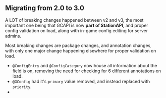 ## Migrating from 2.0 to 3.0

A LOT of breaking changes happened between v2 and v3, the most important one being that GCAPI is now **part of StationAPI**, and proper config validation on load, along with in-game config editing for server admins.

Most breaking changes are package changes, and annotation changes, with only one major change happening elsewhere for proper validation on load.

- `@ConfigEntry` and `@ConfigCategory` now house all information about the field is on, removing the need for checking for 6 different annotations on load.
- `@GConfig` had it's `primary` value removed, and instead replaced with `priority`.
- 
